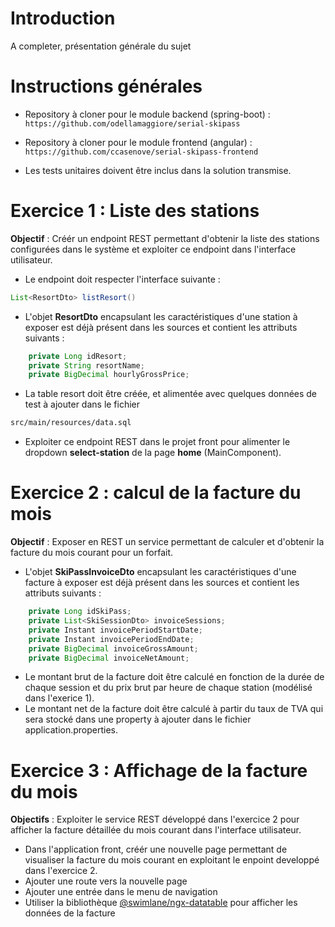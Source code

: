 # Introduction
A completer, présentation générale du sujet

# Instructions générales
- Repository à cloner pour le module backend (spring-boot) :
```https://github.com/odellamaggiore/serial-skipass```

- Repository à cloner pour le module frontend (angular) :
```https://github.com/ccasenove/serial-skipass-frontend```

- Les tests unitaires doivent être inclus dans la solution transmise.

# Exercice 1 : Liste des stations
**Objectif** : Créér un endpoint REST permettant d'obtenir la liste des stations configurées dans le système et exploiter ce endpoint dans l'interface utilisateur.

- Le endpoint doit respecter l'interface suivante : 
```java
List<ResortDto> listResort()
```
- L'objet **ResortDto** encapsulant les caractéristiques d'une station à exposer est déjà présent dans les sources et contient les attributs suivants :
```java
	private Long idResort;
	private String resortName;
	private BigDecimal hourlyGrossPrice;
```
- La table resort doit être créée, et alimentée avec quelques données de test à ajouter dans le fichier 
```sh
src/main/resources/data.sql
```

- Exploiter ce endpoint REST dans le projet front pour alimenter le dropdown **select-station** de la page **home** (MainComponent).

# Exercice 2 : calcul de la facture du mois
**Objectif** : Exposer en REST un service permettant de calculer et d'obtenir la facture du mois courant pour un forfait.

- L'objet **SkiPassInvoiceDto** encapsulant les caractéristiques d'une facture à exposer est déjà présent dans les sources et contient les attributs suivants : 
```java
 	private Long idSkiPass;
 	private List<SkiSessionDto> invoiceSessions;
 	private Instant invoicePeriodStartDate;
 	private Instant invoicePeriodEndDate;
 	private BigDecimal invoiceGrossAmount;
 	private BigDecimal invoiceNetAmount;
```
- Le montant brut de la facture doit être calculé en fonction de la durée de chaque session et du prix brut par heure de chaque station (modélisé dans l'exerice 1).
- Le montant net de la facture doit être calculé à partir du taux de TVA qui sera stocké dans une property à ajouter dans le fichier application.properties.

# Exercice 3 : Affichage de la facture du mois
**Objectifs** : Exploiter le service REST développé dans l'exercice 2 pour afficher la facture détaillée du mois courant dans l'interface utilisateur.

- Dans l'application front, créér une nouvelle page permettant de visualiser la facture du mois courant en exploitant le enpoint developpé dans l'exercice 2.
- Ajouter une route vers la nouvelle page
- Ajouter une entrée dans le menu de navigation
- Utiliser la bibliothèque [@swimlane/ngx-datatable](https://www.npmjs.com/package/@swimlane/ngx-datatable) pour afficher les données de la facture

